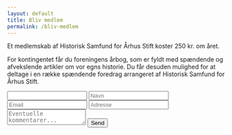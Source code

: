 ```yaml
---
layout: default
title: Bliv medlem
permalink: /bliv-medlem
---
```


Et medlemskab af Historisk Samfund for Århus Stift koster 250 kr. om året. 

For kontingentet får du foreningens årbog, som er fyldt med spændende og afvekslende artikler om vor egns historie. Du får desuden mulighed for at deltage i en række spændende foredrag arrangeret af Historisk Samfund for Århus Stift.

<form id="contactform" action="https://api.staticforms.xyz/submit" method="post">
<!-- <form id="contactform" method="post" onsubmit="submitContactform(event)"> -->
    <input type="text" id="email" name="email">
    <!-- <input type="hidden" name="accessKey" value="2c0293be-d540-4b7d-a254-c026a8acc2e7"> -->
    <input type="hidden" name="accessKey" value="3ed6b0fb-cb0c-4eb8-b675-0437fddcde8a">
    <input type="hidden" name="$Formular" value="Bliv medlem">
    <!-- Specify @ as reply to value if you want it to be customers email -->
    <input type="hidden" name="replyTo" value="@">
    <input type="hidden" name="redirectTo" value="{{ site.url }}/kvittering">
    <label for="name">
        <input type="text" id="name" name="name" placeholder="Navn" required>
    </label>
    <div id="errorDiv"></div>
    <label for="honeypot">
        <input type="text" id="honeypot" name="honeypot" placeholder="Email">
    </label>
    <label for="address">
        <input type="text" id="address" name="$address" placeholder="Adresse" required>
    </label>
    <label for="message">
        <textarea name="message" id="message" placeholder="Eventuelle kommentarer..."></textarea>
    </label>
    <button type="submit" aria-label="Send beskeden">Send</button>
</form>
